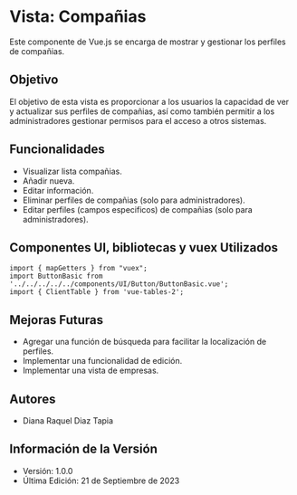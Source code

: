 # Vista: Compañias

Este componente de Vue.js se encarga de mostrar y gestionar los perfiles de compañias.

## Objetivo

El objetivo de esta vista es proporcionar a los usuarios la capacidad de ver y actualizar sus perfiles de compañias, así como también permitir a los administradores gestionar permisos para el acceso a otros sistemas.

## Funcionalidades

- Visualizar lista compañias.
- Añadir nueva.
- Editar información.
- Eliminar perfiles de compañias (solo para administradores).
- Editar perfiles (campos especificos) de compañias (solo para administradores).

## Componentes UI, bibliotecas y vuex Utilizados

    import { mapGetters } from "vuex";
    import ButtonBasic from '../../../../../components/UI/Button/ButtonBasic.vue';
    import { ClientTable } from 'vue-tables-2';

## Mejoras Futuras

- Agregar una función de búsqueda para facilitar la localización de perfiles.
- Implementar una funcionalidad de edición.
- Implementar una vista de empresas.

## Autores

- Diana Raquel Diaz Tapia

## Información de la Versión

- Versión: 1.0.0
- Última Edición: 21 de Septiembre de 2023
